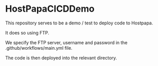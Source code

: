 # HostPapaCICDDemo

This repository serves to be a demo / test to deploy code to Hostpapa.

It does so using FTP.

We specify the FTP server, username and password in the .github/workflows/main.yml file. 

The code is then deployed into the relevant directory.